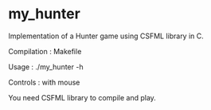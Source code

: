 # my_hunter
Implementation of a Hunter game using CSFML library in C.

Compilation : Makefile

Usage : ./my_hunter -h

Controls : with mouse

You need CSFML library to compile and play.
